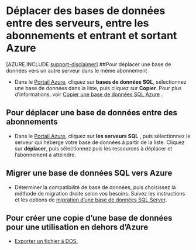 <properties
    pageTitle="Déplacer des bases de données entre des serveurs, entre les abonnements et entrant et sortant Azure."
    description="Actions rapides à copier, déplacer et migrer les données et les bases de données dans la base de données SQL Azure."
    services="sql-database"
    documentationCenter=""
    authors="v-shysun"
    manager="felixwu"
    editor=""/>

<tags
    ms.service="sql-database"
    ms.workload="data-management"
    ms.tgt_pltfrm="na"
    ms.devlang="na"
    ms.topic="article"
    ms.date="09/13/2016"
    ms.author="v-shysun"/>

# <a name="move-databases-between-servers-between-subscriptions-and-in-and-out-of-azure"></a>Déplacer des bases de données entre des serveurs, entre les abonnements et entrant et sortant Azure

[AZURE.INCLUDE [support-disclaimer](../../includes/support-disclaimer.md)]
##<a name="to-move-a-database-to-a-different-server-in-the-same-subscription"></a>Pour déplacer une base de données vers un autre serveur dans le même abonnement
- Dans le [Portail Azure](https://portal.azure.com), cliquez sur **bases de données SQL**, sélectionnez une base de données dans la liste, puis cliquez sur **Copier**. Pour plus d’informations, voir [Copier une base de données SQL Azure](sql-database-copy.md) .

## <a name="to-move-a-database-between-subscriptions"></a>Pour déplacer une base de données entre des abonnements
- Dans le [Portail Azure](https://portal.azure.com), cliquez sur **les serveurs SQL** , puis sélectionnez le serveur qui héberge votre base de données à partir de la liste. Cliquez sur **déplacer**, puis sélectionnez puis les ressources à déplacer et l’abonnement à atteindre.

## <a name="to-migrate-a-sql-database-into-azure"></a>Migrer une base de données SQL vers Azure
- Déterminer la compatibilité de base de données, puis choisissez la méthode de migration droite selon vos besoins. Suivez les instructions et les options de [migration d’une base de données SQL Server](sql-database-cloud-migrate.md).

## <a name="to-create-a-copy-of-a-database-for-use-outside-of-azure"></a>Pour créer une copie d’une base de données pour une utilisation en dehors d’Azure
- [Exporter un fichier à DOS.](sql-database-export.md)
